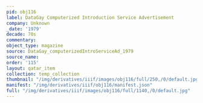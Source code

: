 ```yaml
---
pid: obj116
label: DataGay Computerized Introduction Service Advertisement
company: Unknown
_date: '1979'
decade: 70s
commentary:
object_type: magazine
source: DataGay_computerizedIntroServiceAd_1979
source_name:
order: '115'
layout: qatar_item
collection: temp_collection
thumbnail: "/img/derivatives/iiif/images/obj116/full/250,/0/default.jpg"
manifest: "/img/derivatives/iiif/obj116/manifest.json"
full: "/img/derivatives/iiif/images/obj116/full/1140,/0/default.jpg"
---
```

